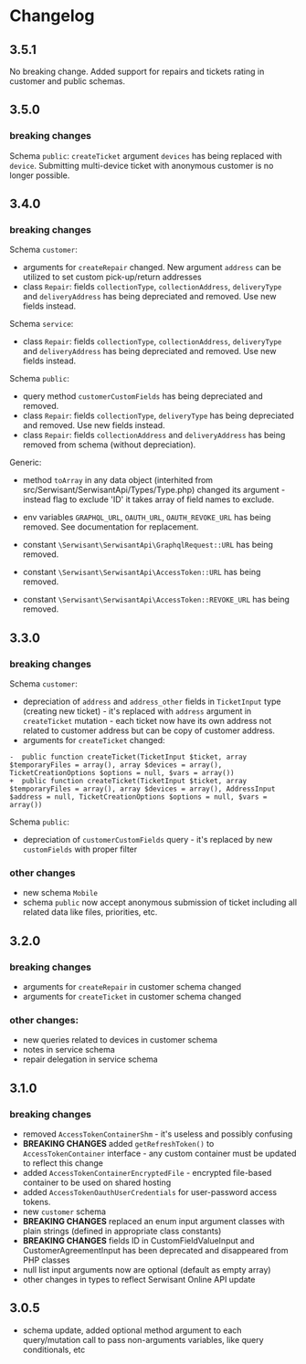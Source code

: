 # Changelog

## 3.5.1

No breaking change. Added support for repairs and tickets rating in customer and public schemas.

## 3.5.0

### breaking changes

Schema `public`: `createTicket` argument `devices` has being replaced with `device`. Submitting multi-device ticket with
anonymous customer is no longer possible.

## 3.4.0

### breaking changes

Schema `customer`:

- arguments for `createRepair` changed. New argument `address` can be utilized to set custom pick-up/return addresses
- class `Repair`: fields `collectionType`, `collectionAddress`, `deliveryType` and `deliveryAddress` has being
  depreciated and removed. Use new fields instead.

Schema `service`:

- class `Repair`: fields `collectionType`, `collectionAddress`, `deliveryType` and `deliveryAddress` has being
  depreciated and removed. Use new fields instead.

Schema `public`:

- query method `customerCustomFields` has being depreciated and removed.
- class `Repair`: fields `collectionType`, `deliveryType`  has being depreciated and removed. Use new fields instead.
- class `Repair`: fields `collectionAddress` and `deliveryAddress` has being removed from schema (without depreciation).

Generic:

- method `toArray` in any data object (interhited from src/Serwisant/SerwisantApi/Types/Type.php) changed its argument -
  instead flag to exclude 'ID' it takes array of field names to exclude.

- env variables `GRAPHQL_URL`, `OAUTH_URL`, `OAUTH_REVOKE_URL` has being removed. See documentation for replacement.

- constant `\Serwisant\SerwisantApi\GraphqlRequest::URL` has being removed.
- constant `\Serwisant\SerwisantApi\AccessToken::URL` has being removed.
- constant `\Serwisant\SerwisantApi\AccessToken::REVOKE_URL` has being removed.

## 3.3.0

### breaking changes

Schema `customer`:

- depreciation of `address` and `address_other` fields in `TicketInput` type (creating new ticket) - it's replaced
  with `address` argument in `createTicket` mutation - each ticket now have its own address not related to customer
  address but can be copy of customer address.
- arguments for `createTicket` changed:

```
-  public function createTicket(TicketInput $ticket, array $temporaryFiles = array(), array $devices = array(), TicketCreationOptions $options = null, $vars = array())
+  public function createTicket(TicketInput $ticket, array $temporaryFiles = array(), array $devices = array(), AddressInput $address = null, TicketCreationOptions $options = null, $vars = array())
```

Schema `public`:

- depreciation of `customerCustomFields` query - it's replaced by new `customFields` with proper filter

### other changes

- new schema `Mobile`
- schema `public` now accept anonymous submission of ticket including all related data like files, priorities, etc.

## 3.2.0

### breaking changes

- arguments for `createRepair` in customer schema changed
- arguments for `createTicket` in customer schema changed

### other changes:

- new queries related to devices in customer schema
- notes in service schema
- repair delegation in service schema

## 3.1.0

### breaking changes

- removed `AccessTokenContainerShm` - it's useless and possibly confusing
- **BREAKING CHANGES** added `getRefreshToken()` to `AccessTokenContainer` interface - any custom container must be
  updated to reflect this change
- added `AccessTokenContainerEncryptedFile` - encrypted file-based container to be used on shared hosting
- added `AccessTokenOauthUserCredentials` for user-password access tokens.
- new `customer` schema
- **BREAKING CHANGES** replaced an enum input argument classes with plain strings (defined in appropriate class
  constants)
- **BREAKING CHANGES** fields ID in CustomFieldValueInput and CustomerAgreementInput has been deprecated and disappeared
  from PHP classes
- null list input arguments now are optional (default as empty array)
- other changes in types to reflect Serwisant Online API update

## 3.0.5

- schema update, added optional method argument to each query/mutation call to pass non-arguments variables, like query
  conditionals, etc
